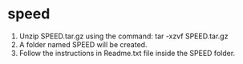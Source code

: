 # speed
1. Unzip SPEED.tar.gz using the command: 
      tar -xzvf SPEED.tar.gz
2. A folder named SPEED will be created.
3. Follow the instructions in Readme.txt file inside the SPEED folder.
